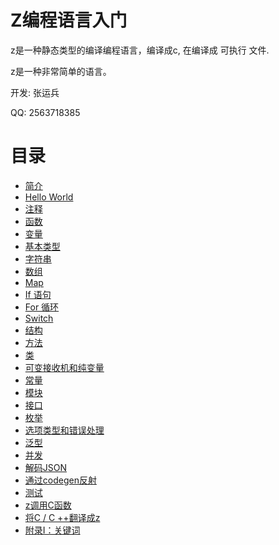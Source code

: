 # Z编程语言入门
z是一种静态类型的编译编程语言，编译成c, 在编译成 可执行 文件.

z是一种非常简单的语言。

开发: 张运兵

QQ: 2563718385


# 目录

- [简介](doc/01.md)
- [Hello World](doc/02.md)
- [注释](doc/03.md)
- [函数](doc/04.md)
- [变量](doc/05.md)
- [基本类型](doc/06.md)
- [字符串](doc/07.md)
- [数组](doc/08.md)
- [Map](doc/09.md)
- [If 语句](doc/10.md)
- [For 循环](doc/11.md)
- [Switch](doc/12.md)
- [结构](doc/13.md)
- [方法](doc/14.md)
- [类](doc/14_1.md)
- [可变接收机和纯变量](doc/15.md)
- [常量](doc/16.md)
- [模块](doc/17.md)
- [接口](doc/18.md)
- [枚举](doc/19.md)
- [选项类型和错误处理](doc/20.md)
- [泛型](doc/21.md)
- [并发](doc/22.md)
- [解码JSON](doc/23.md)
- [通过codegen反射](doc/24.md)
- [测试](doc/25.md)
- [z调用C函数](doc/26.md)
- [将C / C ++翻译成z](doc/27.md)
- [附录I：关键词](doc/28.md)

